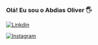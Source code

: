 

### Olá! Eu sou o Abdias Oliver 🖐

[![Linkdin](https://img.shields.io/badge/LinkedIn-0077B5?style=for-the-badge&logo=linkedin&logoColor=white)](https://www.linkedin.com/in/abdias-santos)

[![Instagram](https://img.shields.io/badge/Instagram-E4405F?style=for-the-badge&logo=instagram&logoColor=white)](https://www.instagram.com/abdias_oliver/)
